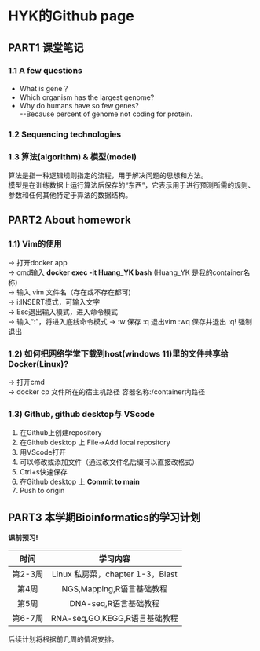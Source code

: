 # HYK的Github page
## PART1 课堂笔记 
### 1.1  A few questions
+ What is gene？  
+ Which organism has the largest genome?  
+ Why do humans have so few genes?  
  --Because percent of genome not coding for protein.  
  
### 1.2 Sequencing technologies 
### 1.3 算法(algorithm) & 模型(model)  
算法是指一种逻辑规则指定的流程，用于解决问题的思想和方法。  
模型是在训练数据上运行算法后保存的“东西”，它表示用于进行预测所需的规则、参数和任何其他特定于算法的数据结构。

## PART2 About homework  
### 1.1) Vim的使用  
-> 打开docker app   
-> cmd输入 **docker exec -it Huang_YK bash** (Huang_YK 是我的container名称)  
-> 输入 vim 文件名（存在或不存在都可)  
-> i:INSERT模式，可输入文字  
-> Esc退出输入模式，进入命令模式  
-> 输入“:”，将进入底线命令模式
-> :w 保存  :q 退出vim :wq 保存并退出 :q! 强制退出

### 1.2) 如何把网络学堂下载到host(windows 11)里的文件共享给Docker(Linux)?  
-> 打开cmd  
-> docker cp 文件所在的宿主机路径 容器名称:/container内路径
  
### 1.3) Github, github desktop与 VScode  
1. 在Github上创建repository  
2. 在Github desktop 上 File->Add local repository  
3. 用VScode打开  
4. 可以修改或添加文件（通过改文件名后缀可以直接改格式）  
5. Ctrl+s快速保存  
6. 在Github desktop 上 **Commit to main**  
7. Push to origin

## PART3 本学期Bioinformatics的学习计划  
 **课前预习!**  

| 时间  | 学习内容 |  
| :---: | :------:|  
| 第2-3周 |Linux 私房菜，chapter 1-3，Blast|    
|第4周|NGS,Mapping,R语言基础教程|  
|第5周|DNA-seq,R语言基础教程|  
|第6-7周|RNA-seq,GO,KEGG,R语言基础教程|    

后续计划将根据前几周的情况安排。

